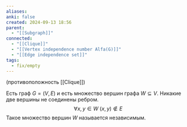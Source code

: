 ```yaml
---
aliases: 
anki: false
created: 2024-09-13 18:56
parent:
  - "[[Subgraph]]"
connected:
  - "[[Clique]]"
  - "[[Vertex independence number Alfa(G)]]"
  - "[[Edge independence set]]"
tags:
  - fix/empty
---
```


(противоположность [[Clique]])

Есть граф $G=(V,E)$ и есть множество вершин графа $W\subseteq V$. Никакие две вершины не соединены ребром. 
$$\forall x,y \in W \ (x,y) \notin E$$
Такое множество вершин $W$ называется независимым.

